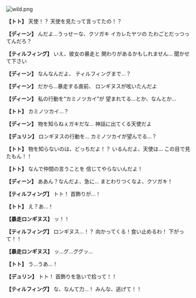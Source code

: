 
![wild.png](../images/backgrounds/wild.png)

**【トト】**
天使！？
天使を見たって言ってたの！？

**【ディーン】**
んだよ…うっせーな、クソガキ
イカレたヤツの
たわごとだっつってんだろ？

**【ティルフィング】**
いえ、彼女の暴走と
関わりがあるかもしれません…
聞かせて下さい

**【ディーン】**
なんなんだよ、
ティルフィングまで…？

**【ディーン】**
だから…暴走する直前、
ロンギヌスが呟いたんだよ

**【ディーン】**
私の行動を“カミノツカイ”が
望まれてる…とか、なんとか…

**【トト】**
カミノツカイ…？

**【ディーン】**
物を知らねぇガキだな…
神話に出てくる天使だよ

**【デュリン】**
ロンギヌスの行動を…
カミノツカイが望んでる…？

**【トト】**
物を知らないのは、どっちだよ！？
いるんだよ、天使は…
この目で見たもん！！

**【トト】**
なんで仲間の言うことを
信じてやらないんだよ！

**【ディーン】**
ああん？なんだよ、急に…
まとわりつくなよ、クソガキ！

**【ティルフィング】**
トト！
首飾りが…！

**【トト】**
え？あ…！

**【暴走ロンギヌス】**
ッ！！

**【ティルフィング】**
ロンギヌス…！？
向かってくる！食い止めるわ！
下がって！！

**【暴走ロンギヌス】**
ッ…グ…ググッ…

**【トト】**
う…うあ…！

**【デュリン】**
トト！
首飾りを急いで拾って！！

**【ティルフィング】**
な、なんて力…！
みんな、逃げて！！